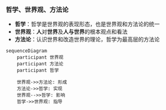 
### 哲学、世界观、方法论

- **哲学**：哲学是世界观的表现形态，也是世界观和方法论的统一
- **世界观**：**人**对**世界**及**人与世界**的根本观点和看法
- **方法论**：认识世界和改造世界的理论，哲学为最高层的方法论
  
```mermaid
sequenceDiagram
    participant 世界观
    participant 方法论
    participant 哲学

    世界观->>方法论: 形成
    方法论->>哲学: 实现
    世界观-->>哲学: 影响
    哲学->>世界观: 指导

```
